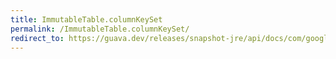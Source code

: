 ```yaml
---
title: ImmutableTable.columnKeySet
permalink: /ImmutableTable.columnKeySet/
redirect_to: https://guava.dev/releases/snapshot-jre/api/docs/com/google/common/collect/ImmutableTable.html#columnKeySet--
---
```


